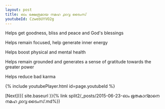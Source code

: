 ```yaml
---
layout: post
title: ഓം ക്ഷേത്രമായ നമഹ ൧൦൮ ടൈംസ്
youtubeId: CzwebUYVO2g
---
```

 
 
Helps get goodness, bliss and peace and God's blessings
 
Helps remain focused, help generate inner energy 
 
Helps boost physical and mental health 
 
Helps remain grounded and generates a sense of gratitude towards the greater power 
 
Helps reduce bad karma
 
 
 
 


{% include youtubePlayer.html id=page.youtubeId %}
 
[Next]({{ site.baseurl }}{% link  split2/_posts/2015-06-23-ഓം ഭൂതകാറ്മാനെ നമഹ ൧൦൮ ടൈംസ്.md%})
 
